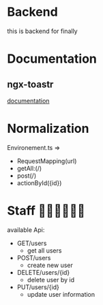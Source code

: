 # Backend
this is backend for finally

# Documentation
## ngx-toastr
[documentation](https://www.npmjs.com/package/ngx-toastr)

# Normalization
Environement.ts =>
* RequestMapping(url)
* getAll:(/)
* post(/)
* actionById({id})

# Staff 👨‍🍳👩‍🍳🧑‍🍳
available Api:
* GET/users
  * get all users  
* POST/users
  *   create new user
* DELETE/users/{id}
  *   delete user by id
* PUT/users/{id}
  *   update user information



